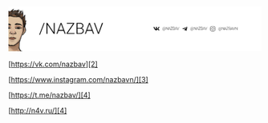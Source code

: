 [![Contact](https://github.com/nazbav/NAZBAV/blob/main/header.png?raw=true "Contact")][1]


[https://vk.com/nazbav][2]

[https://www.instagram.com/nazbavn/][3]

[https://t.me/nazbav/][4]

[http://n4v.ru/][4]


[1]: contact.md
[2]: https://vk.com/nazbav
[3]: https://www.instagram.com/nazbavn/
[4]: https://t.me/nazbav/
[6]: http://n4v.ru/
